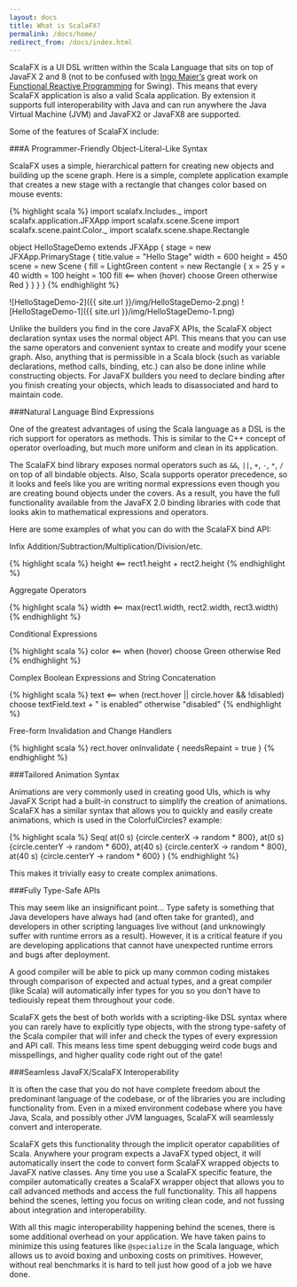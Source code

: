 ```yaml
---
layout: docs
title: What is ScalaFX?
permalink: /docs/home/
redirect_from: /docs/index.html
---
```


ScalaFX is a UI DSL written within the Scala Language that sits on top of JavaFX 2 and 8 (not to be confused with [Ingo Maier’s](http://people.epfl.ch/ingo.maier) great work on [Functional Reactive Programming](http://lamp.epfl.ch/~imaier/pub/DeprecatingObserversTR2010.pdf) for Swing). 
This means that every ScalaFX application is also a valid Scala application. By extension it supports full interoperability with Java and can run anywhere the Java Virtual Machine (JVM) and JavaFX2 or JavaFX8 are supported.

Some of the features of ScalaFX include:

###A Programmer-Friendly Object-Literal-Like Syntax

ScalaFX uses a simple, hierarchical pattern for creating new objects and building up the scene graph. Here is a simple, complete application example that creates a new stage with a rectangle that changes color based on mouse events:

{% highlight scala %}
import scalafx.Includes._
import scalafx.application.JFXApp
import scalafx.scene.Scene
import scalafx.scene.paint.Color._
import scalafx.scene.shape.Rectangle

object HelloStageDemo extends JFXApp {
  stage = new JFXApp.PrimaryStage {
    title.value = "Hello Stage"
    width = 600
    height = 450
    scene = new Scene {
      fill = LightGreen
      content = new Rectangle {
        x = 25
        y = 40
        width = 100
        height = 100
        fill <== when (hover) choose Green otherwise Red
      }
    }
  }
}
{% endhighlight %}

![HelloStageDemo-2]({{ site.url }}/img/HelloStageDemo-2.png) ![HelloStageDemo-1]({{ site.url }}/img/HelloStageDemo-1.png) 

Unlike the builders you find in the core JavaFX APIs, the ScalaFX object declaration syntax uses the normal object API. This means that you can use the same operators and convenient syntax to create and modify your scene graph. Also, anything that is permissible in a Scala block (such as variable declarations, method calls, binding, etc.) can also be done inline while constructing objects. For JavaFX builders you need to declare binding after you finish creating your objects, which leads to disassociated and hard to maintain code.

###Natural Language Bind Expressions

One of the greatest advantages of using the Scala language as a DSL is the rich support for operators as methods. This is similar to the C++ concept of operator overloading, but much more uniform and clean in its application.

The ScalaFX bind library exposes normal operators such as `&&`, `||`, `+`, `-`, `*`, `/` on top of all bindable objects. Also, Scala supports operator precedence, so it looks and feels like you are writing normal expressions even though you are creating bound objects under the covers. As a result, you have the full functionality available from the JavaFX 2.0 binding libraries with code that looks akin to mathematical expressions and operators.

Here are some examples of what you can do with the ScalaFX bind API:

Infix Addition/Subtraction/Multiplication/Division/etc.

{% highlight scala %}
height <== rect1.height + rect2.height
{% endhighlight %}

Aggregate Operators

{% highlight scala %}
width <== max(rect1.width, rect2.width, rect3.width)
{% endhighlight %}

Conditional Expressions

{% highlight scala %}
color <== when (hover) choose Green otherwise Red
{% endhighlight %}

Complex Boolean Expressions and String Concatenation

{% highlight scala %}
text <== when (rect.hover || circle.hover && !disabled) 
           choose textField.text + " is enabled" 
           otherwise "disabled"
{% endhighlight %}

Free-form Invalidation and Change Handlers

{% highlight scala %}
rect.hover onInvalidate {
  needsRepaint = true
}
{% endhighlight %}

###Tailored Animation Syntax

Animations are very commonly used in creating good UIs, which is why JavaFX Script had a built-in construct to simplify the creation of animations. ScalaFX has a similar syntax that allows you to quickly and easily create animations, which is used in the ColorfulCircles? example:

{% highlight scala %}
Seq(
  at(0 s) {circle.centerX -> random * 800},
  at(0 s) {circle.centerY -> random * 600},
  at(40 s) {circle.centerX -> random * 800},
  at(40 s) {circle.centerY -> random * 600}
)
{% endhighlight %}

This makes it trivially easy to create complex animations.

###Fully Type-Safe APIs

This may seem like an insignificant point… Type safety is something that Java developers have always had (and often take for granted), and developers in other scripting languages live without (and unknowingly suffer with runtime errors as a result). However, it is a critical feature if you are developing applications that cannot have unexpected runtime errors and bugs after deployment.

A good compiler will be able to pick up many common coding mistakes through comparison of expected and actual types, and a great compiler (like Scala) will automatically infer types for you so you don’t have to tediouisly repeat them throughout your code.

ScalaFX gets the best of both worlds with a scripting-like DSL syntax where you can rarely have to explicitly type objects, with the strong type-safety of the Scala compiler that will infer and check the types of every expression and API call. This means less time spent debugging weird code bugs and misspellings, and higher quality code right out of the gate!

###Seamless JavaFX/ScalaFX Interoperability

It is often the case that you do not have complete freedom about the predominant language of the codebase, or of the libraries you are including functionality from. Even in a mixed environment codebase where you have Java, Scala, and possibly other JVM languages, ScalaFX will seamlessly convert and interoperate.

ScalaFX gets this functionality through the implicit operator capabilities of Scala. Anywhere your program expects a JavaFX typed object, it will automatically insert the code to convert form ScalaFX wrapped objects to JavaFX native classes. Any time you use a ScalaFX specific feature, the compiler automatically creates a ScalaFX wrapper object that allows you to call advanced methods and access the full functionality. This all happens behind the scenes, letting you focus on writing clean code, and not fussing about integration and interoperability.

With all this magic interoperability happening behind the scenes, there is some additional overhead on your application. We have taken pains to minimize this using features like `@specialize` in the Scala language, which allows us to avoid boxing and unboxing costs on primitives. However, without real benchmarks it is hard to tell just how good of a job we have done.